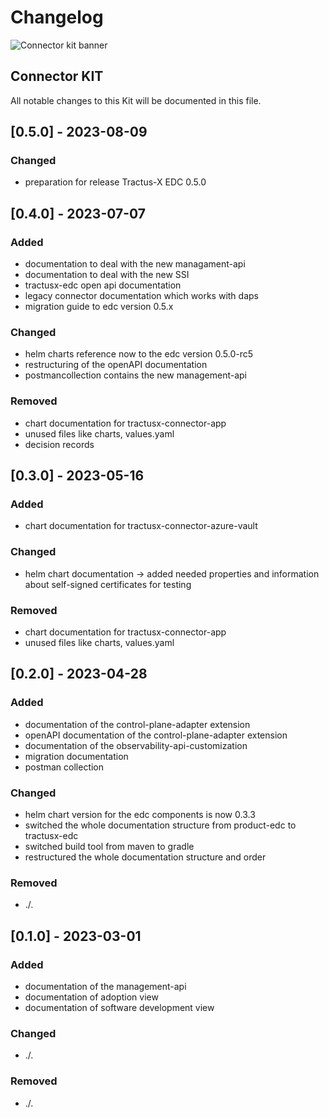 # Changelog

![Connector kit banner](@site/static/img/ConnectorKitIcon.png)

## Connector KIT

All notable changes to this Kit will be documented in this file.

## [0.5.0] - 2023-08-09

<h3>Changed</h3>

- preparation for release Tractus-X EDC 0.5.0

## [0.4.0] - 2023-07-07

<h3>Added</h3>

- documentation to deal with the new managament-api
- documentation to deal with the new SSI
- tractusx-edc open api documentation
- legacy connector documentation which works with daps
- migration guide to edc version 0.5.x

<h3>Changed</h3>

- helm charts reference now to the edc version 0.5.0-rc5
- restructuring of the openAPI documentation
- postmancollection contains the new management-api

<h3>Removed</h3>

- chart documentation for tractusx-connector-app
- unused files like charts, values.yaml
- decision records

## [0.3.0] - 2023-05-16

<h3>Added</h3>

- chart documentation for tractusx-connector-azure-vault

<h3>Changed</h3>

- helm chart documentation -> added needed properties and information about self-signed certificates for testing

<h3>Removed</h3>

- chart documentation for tractusx-connector-app
- unused files like charts, values.yaml

## [0.2.0] - 2023-04-28

<h3>Added</h3>

- documentation of the control-plane-adapter extension
- openAPI documentation of the control-plane-adapter extension
- documentation of the observability-api-customization
- migration documentation
- postman collection

<h3>Changed</h3>

- helm chart version for the edc components is now 0.3.3
- switched the whole documentation structure from product-edc to tractusx-edc
- switched build tool from maven to gradle
- restructured the whole documentation structure and order

<h3>Removed</h3>

- ./.

## [0.1.0] - 2023-03-01

<h3>Added</h3>

- documentation of the management-api
- documentation of adoption view
- documentation of software development view

<h3>Changed</h3>

- ./.

<h3>Removed</h3>

- ./.
